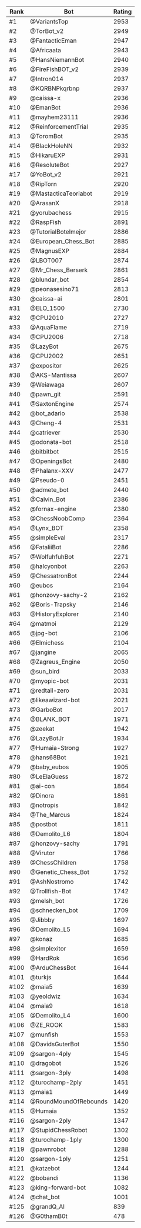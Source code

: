 Rank|Bot|Rating
---|---|---
#1|@VariantsTop|2953
#2|@TorBot_v2|2949
#3|@FantacticEman|2947
#4|@Africaata|2943
#5|@HansNiemannBot|2940
#6|@FireFishBOT_v2|2939
#7|@Intron014|2937
#8|@KQRBNPkqrbnp|2937
#9|@caissa-x|2936
#10|@EmanBot|2936
#11|@mayhem23111|2936
#12|@ReinforcementTrial|2935
#13|@ToromBot|2935
#14|@BlackHoleNN|2932
#15|@HikaruEXP|2931
#16|@ResoluteBot|2927
#17|@YoBot_v2|2921
#18|@RipTorn|2920
#19|@MastacticaTeoriabot|2919
#20|@ArasanX|2918
#21|@yorubachess|2915
#22|@RaspFish|2891
#23|@TutorialBotelmejor|2886
#24|@European_Chess_Bot|2885
#25|@MagnusEXP|2884
#26|@LBOT007|2874
#27|@Mr_Chess_Berserk|2861
#28|@blundar_bot|2854
#29|@peonasesino71|2813
#30|@caissa-ai|2801
#31|@ELO_1500|2730
#32|@CPU2010|2727
#33|@AquaFlame|2719
#34|@CPU2006|2718
#35|@LazyBot|2675
#36|@CPU2002|2651
#37|@expositor|2625
#38|@AKS-Mantissa|2607
#39|@Weiawaga|2607
#40|@pawn_git|2591
#41|@SaxtonEngine|2574
#42|@bot_adario|2538
#43|@Cheng-4|2531
#44|@catriever|2530
#45|@odonata-bot|2518
#46|@bitbitbot|2515
#47|@OpeningsBot|2480
#48|@Phalanx-XXV|2477
#49|@Pseudo-0|2451
#50|@admete_bot|2440
#51|@Calvin_Bot|2386
#52|@fornax-engine|2380
#53|@ChessNoobComp|2364
#54|@Lynx_BOT|2358
#55|@simpleEval|2317
#56|@FataliiBot|2286
#57|@WolfuhfuhBot|2271
#58|@halcyonbot|2263
#59|@ChessatronBot|2244
#60|@eubos|2164
#61|@honzovy-sachy-2|2162
#62|@Boris-Trapsky|2146
#63|@HistoryExplorer|2140
#64|@matmoi|2129
#65|@jpg-bot|2106
#66|@Elmichess|2104
#67|@jangine|2065
#68|@Zagreus_Engine|2050
#69|@sun_bird|2033
#70|@myopic-bot|2031
#71|@redtail-zero|2031
#72|@likeawizard-bot|2021
#73|@GarboBot|2017
#74|@BLANK_BOT|1971
#75|@zeekat|1942
#76|@LazyBotJr|1934
#77|@Humaia-Strong|1927
#78|@hans68Bot|1921
#79|@baby_eubos|1905
#80|@LeElaGuess|1872
#81|@ai-con|1864
#82|@Dinora|1861
#83|@notropis|1842
#84|@The_Marcus|1824
#85|@postbot|1811
#86|@Demolito_L6|1804
#87|@honzovy-sachy|1791
#88|@Virutor|1766
#89|@ChessChildren|1758
#90|@Genetic_Chess_Bot|1752
#91|@AshNostromo|1742
#92|@Trollfish-Bot|1742
#93|@melsh_bot|1726
#94|@schnecken_bot|1709
#95|@Jibbby|1697
#96|@Demolito_L5|1694
#97|@konaz|1685
#98|@simplexitor|1659
#99|@HardRok|1656
#100|@ArduChessBot|1644
#101|@turkjs|1644
#102|@maia5|1639
#103|@yeoldwiz|1634
#104|@maia9|1618
#105|@Demolito_L4|1600
#106|@ZE_ROOK|1583
#107|@munfish|1553
#108|@DavidsGuterBot|1550
#109|@sargon-4ply|1545
#110|@dragobot|1526
#111|@sargon-3ply|1498
#112|@turochamp-2ply|1451
#113|@maia1|1449
#114|@RoundMoundOfRebounds|1420
#115|@Humaia|1352
#116|@sargon-2ply|1347
#117|@StupidChessRobot|1302
#118|@turochamp-1ply|1300
#119|@pawnrobot|1288
#120|@sargon-1ply|1251
#121|@katzebot|1244
#122|@bobandi|1136
#123|@king-forward-bot|1082
#124|@chat_bot|1001
#125|@grandQ_AI|839
#126|@G0thamB0t|478
